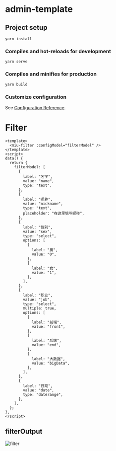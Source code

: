 # admin-template

## Project setup

```
yarn install
```

### Compiles and hot-reloads for development

```
yarn serve
```

### Compiles and minifies for production

```
yarn build
```

### Customize configuration

See [Configuration Reference](https://cli.vuejs.org/config/).

# Filter

```vue
<template>
  <miu-filter :configModel="filterModel" />
</template>
<script>
data() {
  return {
    filterModel: [
      {
        label: "名字",
        value: "name",
        type: "text",
      },
      {
        label: "昵称",
        value: "nickname",
        type: "text",
        placeholder: "在这里填写昵称",
      },
      {
        label: "性别",
        value: "sex",
        type: "select",
        options: [
          {
            label: "男",
            value: "0",
          },
          {
            label: "女",
            value: "1",
          },
        ],
      },
      {
        label: "职业",
        value: "job",
        type: "select",
        multiple: true,
        options: [
          {
            label: "前端",
            value: "front",
          },
          {
            label: "后端",
            value: "end",
          },
          {
            label: "大数据",
            value: "bigData",
          },
        ],
      },
      {
        label: "日期",
        value: "date",
        type: "daterange",
      },
    ],
  };
},
</script>
```

## filterOutput

![filter]('/readmeIMG/filterUI.png')
